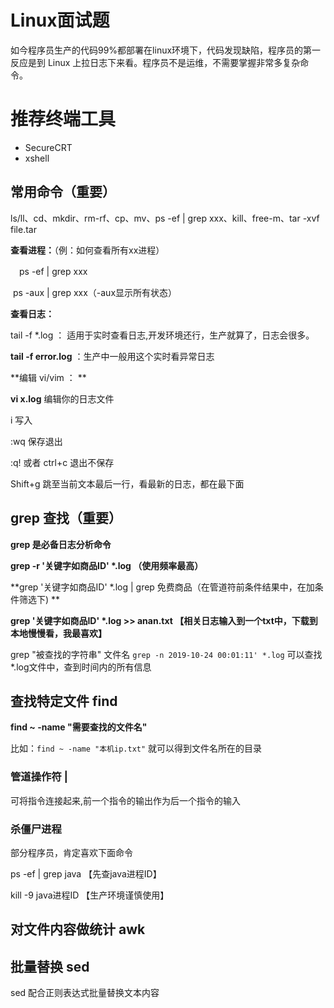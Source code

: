 # Linux面试题

如今程序员生产的代码99%都部署在linux环境下，代码发现缺陷，程序员的第一反应是到 Linux 上拉日志下来看。程序员不是运维，不需要掌握非常多复杂命令。 

# 推荐终端工具

- SecureCRT
- xshell

## 常用命令（重要）

ls/ll、cd、mkdir、rm-rf、cp、mv、ps -ef | grep xxx、kill、free-m、tar -xvf file.tar 

**查看进程：**（例：如何查看所有xx进程）

　ps -ef | grep xxx

​	ps -aux | grep xxx（-aux显示所有状态）

**查看日志：**

tail -f  *.log ： 适用于实时查看日志,开发环境还行，生产就算了，日志会很多。

**tail -f error.log**  ：生产中一般用这个实时看异常日志

**编辑 vi/vim ： **

**vi x.log**  编辑你的日志文件

i  写入

:wq 保存退出  

:q! 或者 ctrl+c 退出不保存 

Shift+g 跳至当前文本最后一行，看最新的日志，都在最下面

## grep 查找（重要）

**grep 是必备日志分析命令**

**grep -r '关键字如商品ID' \*.log （使用频率最高）** 

**grep '关键字如商品ID' \*.log | grep 免费商品（在管道符前条件结果中，在加条件筛选下) **

**grep '关键字如商品ID' \*.log >> anan.txt 【相关日志输入到一个txt中，下载到本地慢慢看，我最喜欢】**

grep "被查找的字符串" 文件名
`grep -n 2019-10-24 00:01:11' *.log`
可以查找 *.log文件中，查到时间内的所有信息

## 查找特定文件 find 

**find ~ -name "需要查找的文件名"**

比如：`find ~ -name "本机ip.txt"` 就可以得到文件名所在的目录

### 管道操作符    |

可将指令连接起来,前一个指令的输出作为后一个指令的输入

### 杀僵尸进程

 部分程序员，肯定喜欢下面命令

ps -ef | grep java 【先查java进程ID】

kill -9 java进程ID 【生产环境谨慎使用】

## 对文件内容做统计 awk 


## 批量替换 sed

sed 配合正则表达式批量替换文本内容

